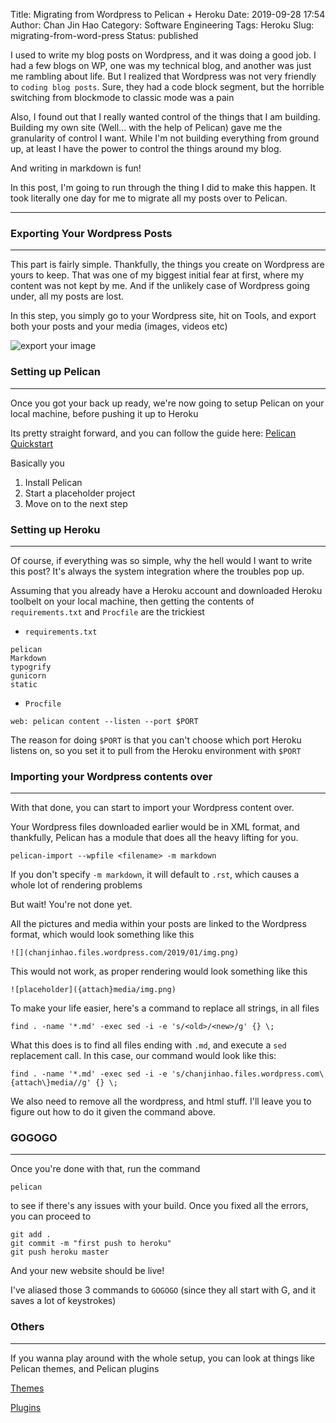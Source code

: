 Title: Migrating from Wordpress to Pelican + Heroku
Date: 2019-09-28 17:54
Author: Chan Jin Hao
Category: Software Engineering
Tags: Heroku
Slug: migrating-from-word-press
Status: published

I used to write my blog posts on Wordpress, and it was doing a good job. I had a few blogs on WP, one was my technical blog, and another was just me rambling about life. But I realized that Wordpress was not very friendly to `coding blog posts`. Sure, they had a code block segment, but the horrible switching from blockmode to classic mode was a pain

Also, I found out that I really wanted control of the things that I am building. Building my own site (Well... with the help of Pelican) gave me the granularity of control I want. While I'm not building everything from ground up, at least I have the power to control the things around my blog. 

And writing in markdown is fun!

In this post, I'm going to run through the thing I did to make this happen. It took literally one day for me to migrate all my posts over to Pelican.

---

### Exporting Your Wordpress Posts

---
This part is fairly simple. Thankfully, the things you create on Wordpress are yours to keep. That was one of my biggest initial fear at first, where my content was not kept by me. And if the unlikely case of Wordpress going under, all my posts are lost.

In this step, you simply go to your Wordpress site, hit on Tools, and export both your posts and your media (images, videos etc)

![export your image]({attach}media/images/export.png)

### Setting up Pelican

---
Once you got your back up ready, we're now going to setup Pelican on your local machine, before pushing it up to Heroku

Its pretty straight forward, and you can follow the guide here: [Pelican Quickstart](http://doc.getpelican.com/en/latest/quickstart.html)

Basically you

1. Install Pelican
2. Start a placeholder project
3. Move on to the next step

### Setting up Heroku

---
Of course, if everything was so simple, why the hell would I want to write this post? It's always the system integration where the troubles pop up.

Assuming that you already have a Heroku account and downloaded Heroku toolbelt on your local machine, then getting the contents of `requirements.txt` and `Procfile` are the trickiest

- `requirements.txt`

```
pelican
Markdown
typogrify
gunicorn
static
```

- `Procfile`

`web: pelican content --listen --port $PORT`

The reason for doing `$PORT` is that you can't choose which port Heroku listens on, so you set it to pull from the Heroku environment with `$PORT`

### Importing your Wordpress contents over

---
With that done, you can start to import your Wordpress content over.

Your Wordpress files downloaded earlier would be in XML format, and thankfully, Pelican has a module that does all the heavy lifting for you.

`pelican-import --wpfile <filename> -m markdown`

If you don't specify `-m markdown`, it will default to `.rst`, which causes a whole lot of rendering problems

But wait! You're not done yet.

All the pictures and media within your posts are linked to the Wordpress format, which would look something like this

`![](chanjinhao.files.wordpress.com/2019/01/img.png)`

This would not work, as proper rendering would look something like this

`![placeholder]({attach}media/img.png)`

To make your life easier, here's a command to replace all strings, in all files

`find . -name '*.md' -exec sed -i -e 's/<old>/<new>/g' {} \;`

What this does is to find all files ending with `.md`, and execute a `sed` replacement call. In this case, our command would look like this:

`find . -name '*.md' -exec sed -i -e 's/chanjinhao.files.wordpress.com\{attach\}media//g' {} \;`

We also need to remove all the wordpress, and html stuff. I'll leave you to figure out how to do it given the command above.

### GOGOGO

---
Once you're done with that, run the command 

`pelican`

to see if there's any issues with your build. Once you fixed all the errors, you can proceed to 

```
git add .
git commit -m "first push to heroku"
git push heroku master
```

And your new website should be live!

I've aliased those 3 commands to `GOGOGO` (since they all start with G, and it saves a lot of keystrokes)

### Others

---
If you wanna play around with the whole setup, you can look at things like Pelican themes, and Pelican plugins

[Themes](https://github.com/getpelican/pelican-themes)

[Plugins](https://github.com/getpelican/pelican-plugins)

